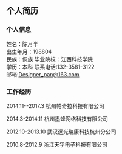 ## 个人简历
### 个人信息

姓名：陈月半  
出生年月：198804  
民族：侗族
毕业院校：江西科技学院          
学历：本科
联系电话:132-3581-3122    
邮箱:Designer_pan@163.com
 
### 工作经历

2014.11--2017.3  杭州帕奇拉科技有限公司 

2014.3-2014.11   杭州墨蜂网络科技有限公司

2012.10-2013.10  武汉远光瑞康科技杭州分公司

2010.8-2012.9    浙江天孚电子科技有限公司
  
